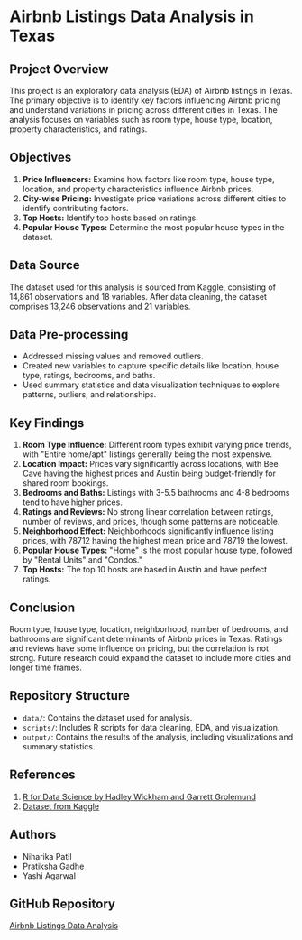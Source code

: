 # **Airbnb Listings Data Analysis in Texas**

## **Project Overview**

This project is an exploratory data analysis (EDA) of Airbnb listings in Texas. The primary objective is to identify key factors influencing Airbnb pricing and understand variations in pricing across different cities in Texas. The analysis focuses on variables such as room type, house type, location, property characteristics, and ratings.

## **Objectives**

1. **Price Influencers:** Examine how factors like room type, house type, location, and property characteristics influence Airbnb prices.
2. **City-wise Pricing:** Investigate price variations across different cities to identify contributing factors.
3. **Top Hosts:** Identify top hosts based on ratings.
4. **Popular House Types:** Determine the most popular house types in the dataset.

## **Data Source**

The dataset used for this analysis is sourced from Kaggle, consisting of 14,861 observations and 18 variables. After data cleaning, the dataset comprises 13,246 observations and 21 variables.

## **Data Pre-processing**

- Addressed missing values and removed outliers.
- Created new variables to capture specific details like location, house type, ratings, bedrooms, and baths.
- Used summary statistics and data visualization techniques to explore patterns, outliers, and relationships.

## **Key Findings**

1. **Room Type Influence:** Different room types exhibit varying price trends, with "Entire home/apt" listings generally being the most expensive.
2. **Location Impact:** Prices vary significantly across locations, with Bee Cave having the highest prices and Austin being budget-friendly for shared room bookings.
3. **Bedrooms and Baths:** Listings with 3-5.5 bathrooms and 4-8 bedrooms tend to have higher prices.
4. **Ratings and Reviews:** No strong linear correlation between ratings, number of reviews, and prices, though some patterns are noticeable.
5. **Neighborhood Effect:** Neighborhoods significantly influence listing prices, with 78712 having the highest mean price and 78719 the lowest.
6. **Popular House Types:** "Home" is the most popular house type, followed by "Rental Units" and "Condos."
7. **Top Hosts:** The top 10 hosts are based in Austin and have perfect ratings.

## **Conclusion**

Room type, house type, location, neighborhood, number of bedrooms, and bathrooms are significant determinants of Airbnb prices in Texas. Ratings and reviews have some influence on pricing, but the correlation is not strong. Future research could expand the dataset to include more cities and longer time frames.

## **Repository Structure**

- `data/`: Contains the dataset used for analysis.
- `scripts/`: Includes R scripts for data cleaning, EDA, and visualization.
- `output/`: Contains the results of the analysis, including visualizations and summary statistics.

## **References**

1. [R for Data Science by Hadley Wickham and Garrett Grolemund](https://r4ds.had.co.nz)
2. [Dataset from Kaggle](https://www.kaggle.com/datasets/deeplearner09/airbnb-listing)

## **Authors**

- Niharika Patil
- Pratiksha Gadhe
- Yashi Agarwal

## **GitHub Repository**

[Airbnb Listings Data Analysis](https://github.com/pratikshagadhe23/Airbnb_EDA)
